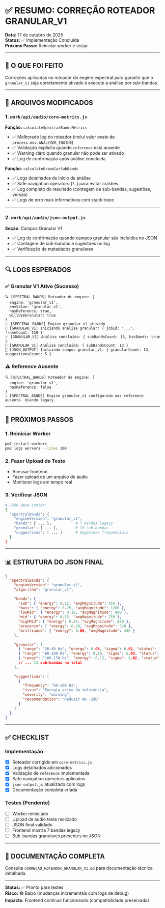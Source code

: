 # ✅ RESUMO: CORREÇÃO ROTEADOR GRANULAR_V1

**Data:** 17 de outubro de 2025  
**Status:** ✅ Implementação Concluída  
**Próximo Passo:** Reiniciar worker e testar

---

## 🎯 O QUE FOI FEITO

Correções aplicadas no roteador do engine espectral para garantir que o `granular_v1` seja corretamente ativado e execute a análise por sub-bandas.

---

## 📝 ARQUIVOS MODIFICADOS

### 1. **`work/api/audio/core-metrics.js`**

**Função:** `calculateSpectralBandsMetrics`
- ✅ Melhorado log do roteador (inclui valor exato de `process.env.ANALYZER_ENGINE`)
- ✅ Validação explícita quando `reference` está ausente
- ✅ Warning claro quando granular não pode ser ativado
- ✅ Log de confirmação após análise concluída

**Função:** `calculateGranularSubBands`
- ✅ Logs detalhados de início da análise
- ✅ Safe navigation operators (`?.`) para evitar crashes
- ✅ Log completo do resultado (contagem de sub-bandas, sugestões, versão)
- ✅ Logs de erro mais informativos com stack trace

---

### 2. **`work/api/audio/json-output.js`**

**Seção:** Campos Granular V1
- ✅ Log de confirmação quando campos granular são incluídos no JSON
- ✅ Contagem de sub-bandas e sugestões no log
- ✅ Verificação de metadados granulares

---

## 🔍 LOGS ESPERADOS

### ✅ Granular V1 Ativo (Sucesso)

```log
🔍 [SPECTRAL_BANDS] Roteador de engine: {
  engine: 'granular_v1',
  envValue: 'granular_v1',
  hasReference: true,
  willUseGranular: true
}
✅ [SPECTRAL_BANDS] Engine granular_v1 ativado
🌈 [GRANULAR_V1] Iniciando análise granular: { jobId: '...', frameCount: 150 }
✅ [GRANULAR_V1] Análise concluída: { subBandsCount: 13, hasBands: true }
🌈 [GRANULAR_V1] Análise concluída: { subBandsCount: 13 }
🌈 [JSON_OUTPUT] Incluindo campos granular_v1: { granularCount: 13, suggestionsCount: 5 }
```

### ⚠️ Reference Ausente

```log
🔍 [SPECTRAL_BANDS] Roteador de engine: {
  engine: 'granular_v1',
  hasReference: false
}
⚠️ [SPECTRAL_BANDS] Engine granular_v1 configurado mas reference ausente. Usando legacy.
```

---

## 🚀 PRÓXIMOS PASSOS

### 1. Reiniciar Worker
```bash
pm2 restart workers
pm2 logs workers --lines 100
```

### 2. Fazer Upload de Teste
- Acessar frontend
- Fazer upload de um arquivo de áudio
- Monitorar logs em tempo real

### 3. Verificar JSON
```bash
# JSON deve conter:
{
  "spectralBands": {
    "engineVersion": "granular_v1",
    "bands": { ... },           # 7 bandas legacy
    "granular": [ ... ],        # 13 sub-bandas
    "suggestions": [ ... ]      # Sugestões frequenciais
  }
}
```

---

## 📊 ESTRUTURA DO JSON FINAL

```json
{
  "spectralBands": {
    "engineVersion": "granular_v1",
    "algorithm": "granular_v1",
    
    "bands": {
      "sub": { "energy": 0.12, "avgMagnitude": 450 },
      "bass": { "energy": 0.25, "avgMagnitude": 1200 },
      "lowMid": { "energy": 0.18, "avgMagnitude": 890 },
      "mid": { "energy": 0.15, "avgMagnitude": 750 },
      "highMid": { "energy": 0.14, "avgMagnitude": 680 },
      "presence": { "energy": 0.10, "avgMagnitude": 520 },
      "brilliance": { "energy": 0.06, "avgMagnitude": 340 }
    },
    
    "granular": [
      { "range": "20-60 Hz", "energy": 0.08, "sigma": 0.02, "status": "ok" },
      { "range": "60-100 Hz", "energy": 0.15, "sigma": 0.03, "status": "warning" },
      { "range": "100-150 Hz", "energy": 0.12, "sigma": 0.02, "status": "ok" },
      // ... 13 sub-bandas no total
    ],
    
    "suggestions": [
      {
        "frequency": "60-100 Hz",
        "issue": "Energia acima da tolerância",
        "severity": "warning",
        "recommendation": "Reduzir em -2dB"
      }
    ]
  }
}
```

---

## ✅ CHECKLIST

### Implementação
- [x] Roteador corrigido em `core-metrics.js`
- [x] Logs detalhados adicionados
- [x] Validação de `reference` implementada
- [x] Safe navigation operators aplicados
- [x] `json-output.js` atualizado com logs
- [x] Documentação completa criada

### Testes (Pendente)
- [ ] Worker reiniciado
- [ ] Upload de áudio teste realizado
- [ ] JSON final validado
- [ ] Frontend mostra 7 bandas legacy
- [ ] Sub-bandas granulares presentes no JSON

---

## 📄 DOCUMENTAÇÃO COMPLETA

Consulte `CORRECAO_ROTEADOR_GRANULAR_V1.md` para documentação técnica detalhada.

---

**Status:** ✅ Pronto para testes  
**Risco:** 🟢 Baixo (mudanças incrementais com logs de debug)  
**Impacto:** Frontend continua funcionando (compatibilidade preservada)
